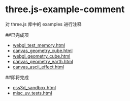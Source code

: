 # three.js-example-comment

对 three.js 库中的 examples 进行注释

##已完成项

- [webgl_test_memory.html](examples/webgl_test_memory.html)
- [canvas_geometry_cube.html](examples/canvas_geometry_cube.html)
- [webgl_geometry_cube.html](examples/webgl_geometry_cube.html)
- [canvas_geometry_earth.html](examples/canvas_geometry_earth.html)
- [canvas_ascii_effect.html](examples/canvas_ascii_effect.html)

##即将完成
- [css3d_sandbox.html](examples/css3d_sandbox.html)
- [misc_uv_tests.html](examples/misc_uv_tests.html)